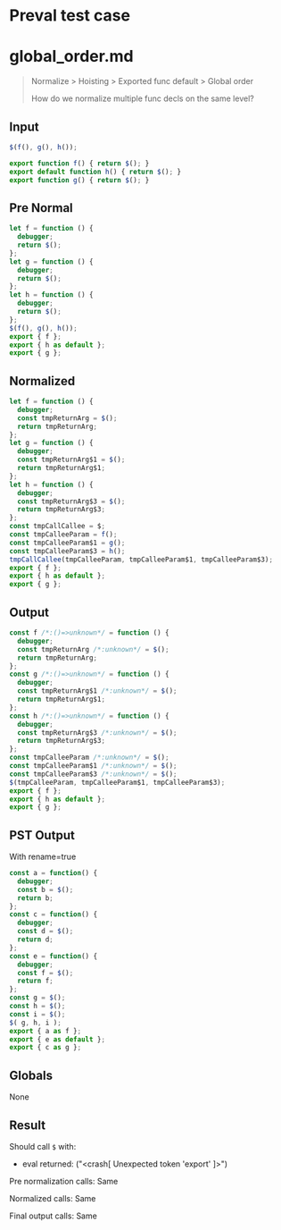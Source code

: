 # Preval test case

# global_order.md

> Normalize > Hoisting > Exported func default > Global order
>
> How do we normalize multiple func decls on the same level?

## Input

`````js filename=intro
$(f(), g(), h());

export function f() { return $(); }
export default function h() { return $(); }
export function g() { return $(); }
`````

## Pre Normal


`````js filename=intro
let f = function () {
  debugger;
  return $();
};
let g = function () {
  debugger;
  return $();
};
let h = function () {
  debugger;
  return $();
};
$(f(), g(), h());
export { f };
export { h as default };
export { g };
`````

## Normalized


`````js filename=intro
let f = function () {
  debugger;
  const tmpReturnArg = $();
  return tmpReturnArg;
};
let g = function () {
  debugger;
  const tmpReturnArg$1 = $();
  return tmpReturnArg$1;
};
let h = function () {
  debugger;
  const tmpReturnArg$3 = $();
  return tmpReturnArg$3;
};
const tmpCallCallee = $;
const tmpCalleeParam = f();
const tmpCalleeParam$1 = g();
const tmpCalleeParam$3 = h();
tmpCallCallee(tmpCalleeParam, tmpCalleeParam$1, tmpCalleeParam$3);
export { f };
export { h as default };
export { g };
`````

## Output


`````js filename=intro
const f /*:()=>unknown*/ = function () {
  debugger;
  const tmpReturnArg /*:unknown*/ = $();
  return tmpReturnArg;
};
const g /*:()=>unknown*/ = function () {
  debugger;
  const tmpReturnArg$1 /*:unknown*/ = $();
  return tmpReturnArg$1;
};
const h /*:()=>unknown*/ = function () {
  debugger;
  const tmpReturnArg$3 /*:unknown*/ = $();
  return tmpReturnArg$3;
};
const tmpCalleeParam /*:unknown*/ = $();
const tmpCalleeParam$1 /*:unknown*/ = $();
const tmpCalleeParam$3 /*:unknown*/ = $();
$(tmpCalleeParam, tmpCalleeParam$1, tmpCalleeParam$3);
export { f };
export { h as default };
export { g };
`````

## PST Output

With rename=true

`````js filename=intro
const a = function() {
  debugger;
  const b = $();
  return b;
};
const c = function() {
  debugger;
  const d = $();
  return d;
};
const e = function() {
  debugger;
  const f = $();
  return f;
};
const g = $();
const h = $();
const i = $();
$( g, h, i );
export { a as f };
export { e as default };
export { c as g };
`````

## Globals

None

## Result

Should call `$` with:
 - eval returned: ("<crash[ Unexpected token 'export' ]>")

Pre normalization calls: Same

Normalized calls: Same

Final output calls: Same
